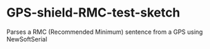 GPS-shield-RMC-test-sketch
==========================

Parses a RMC (Recommended Minimum) sentence from a GPS using NewSoftSerial
